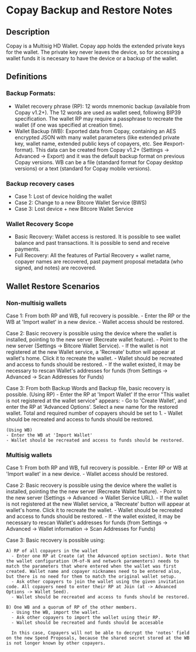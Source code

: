 # Copay Backup and Restore Notes

## Description

Copay is a Multisig HD Wallet. Copay app holds the extended private keys for the wallet. The private key never leaves the device, so for accessing a wallet funds it is necesary to have the device or a backup of the wallet.

## Definitions

### Backup Formats:

- Wallet recovery phrase (RP): 12 words mnemonic backup (available from Copay v1.2+). The 12 words are used as wallet seed, following BIP39 specification. The wallet RP may require a passphrase to recreate the wallet (if one was specified at creation time).
- Wallet Backup (WB): Exported data from Copay, containing an AES encrypted JSON with many wallet parameters (like extended private key, wallet name, extended public keys of copayers, etc. See #export-format). This data can be created from Copay v1.2+ (Settings -> Advanced -> Export) and it was the default backup format on previous Copay versions. WB can be a file (standard format for Copay desktop versions) or a text (standard for Copay mobile versions).

### Backup recovery cases

- Case 1: Lost of device holding the wallet
- Case 2: Change to a new Bitcore Wallet Service (BWS)
- Case 3: Lost device + new Bitcore Wallet Service

### Wallet Recovery Scope

- Basic Recovery: Wallet access is restored. It is possible to see wallet balance and past transactions. It is possible to send and receive payments.
- Full Recovery: All the features of Partial Recovery + wallet name, copayer names are recovered, past payment proposal metadata (who signed, and notes) are recovered.

## Wallet Restore Scenarios

### Non-multisig wallets

Case 1: From both RP and WB, full recovery is possible. - Enter the RP or the WB at 'Import wallet' in a new device. - Wallet access should be restored.

Case 2: Basic recovery is possible using the device where the wallet is installed, pointing to the new server (Recreate wallet feature). - Point to the new server (Settings -> Bitcore Wallet Service). - If the wallet is not registered at the new Wallet service, a 'Recreate' button will appear at wallet's home. Click it to recreate the wallet. - Wallet should be recreated and access to funds should be restored. - If the wallet existed, it may be necessary to rescan Wallet's addresses for funds (from Settings -> Advanced -> Scan Addresses for Funds)

Case 3: From both Backup Words and Backup file, basic recovery is possible.
(Using RP) - Enter the RP at 'Import Wallet'
If the error "This wallet is not registered at the wallet service" appears: - Go to 'Create Wallet', and enter the RP at 'Advanced Options'. Select a new name for the restored wallet. Total and required number of copayers should be set to 1. - Wallet should be recreated and access to funds should be restored.

    (Using WB)
    - Enter the WB at 'Import Wallet'
    - Wallet should be recreated and access to funds should be restored.

### Multisig wallets

Case 1: From both RP and WB, full recovery is possible. - Enter RP or WB at 'Import wallet' in a new device. - Wallet access should be restored.

Case 2: Basic recovery is possible using the device where the wallet is installed, pointing the the new server (Recreate Wallet feature). - Point to the new server (Settings -> Advanced -> Wallet Service URL). - If the wallet is not registered at the new Wallet service, a 'Recreate' button will appear at wallet's home. Click it to recreate the wallet. - Wallet should be recreated and access to funds should be restored. - If the wallet existed, it may be necessary to rescan Wallet's addresses for funds (from Settings -> Advanced -> Wallet information -> Scan Addresses for Funds)

Case 3: Basic recovery is possible using:

    A) RP of all copayers in the wallet
      - Enter one RP at Create (at the Advanced option section). Note that the wallet configuration (M-of-N and network paramenters) needs to match the parameters that where entered when the wallet was first created. Wallet name and copayer nicknames need to be entered also, but there is no need for them to match the original wallet setup.
      - Ask other copayers to join the wallet using the given invitation code. All copayers need to enter their RP at Join (at -> Advanced Options -> Wallet Seed).
      - Wallet should be recreated and access to funds should be restored.

    B) One WB and a quorum of RP of the other members.
      - Using the WB, import the wallet.
      - Ask other copayers to import the wallet using their RP.
      - Wallet should be recreated and funds should be accesable

      In this case, Copayers will not be able to decrypt the 'notes' field on the new Spend Proposals, because the shared secret stored at the WB is not longer known by other copayers.
